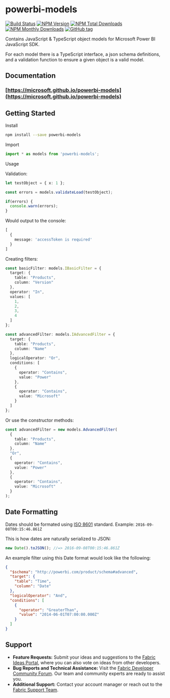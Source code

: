# powerbi-models

[![Build Status](https://img.shields.io/travis/Microsoft/powerbi-models.svg)](https://travis-ci.org/Microsoft/powerbi-models)
[![NPM Version](https://img.shields.io/npm/v/powerbi-models.svg)](https://www.npmjs.com/package/powerbi-models)
[![NPM Total Downloads](https://img.shields.io/npm/dt/powerbi-models.svg)](https://www.npmjs.com/package/powerbi-models)
[![NPM Monthly Downloads](https://img.shields.io/npm/dm/powerbi-models.svg)](https://www.npmjs.com/package/powerbi-models)
[![GitHub tag](https://img.shields.io/github/tag/microsoft/powerbi-models.svg)](https://github.com/Microsoft/powerbi-models/tags)

Contains JavaScript &amp; TypeScript object models for Microsoft Power BI JavaScript SDK.

For each model there is a TypeScript interface, a json schema definitions, and a validation function to ensure a given object is a valid model.

## Documentation

### [https://microsoft.github.io/powerbi-models](https://microsoft.github.io/powerbi-models)

## Getting Started

Install

```bash
npm install --save powerbi-models
```

Import

```typescript
import * as models from 'powerbi-models';
```

Usage

Validation:

```typescript
let testObject = { x: 1 };

const errors = models.validateLoad(testObject);

if(errors) {
  console.warn(errors);
}

```

Would output to the console:

```typescript
[
  {
    message: 'accessToken is required'
  }
]
```

Creating filters:

```typescript
const basicFilter: models.IBasicFilter = {
  target: {
    table: "Products",
    column: "Version"
  },
  operator: "In",
  values: [
    1,
    2,
    3,
    4
  ]
};

const advancedFilter: models.IAdvancedFilter = {
  target: {
    table: "Products",
    column: "Name"
  },
  logicalOperator: "Or",
  conditions: [
    {
      operator: "Contains",
      value: "Power"
    },
    {
      operator: "Contains",
      value: "Microsoft"
    }
  ]
};
```

Or use the constructor methods:

```typescript
const advancedFilter = new models.AdvancedFilter(
  {
    table: "Products",
    column: "Name"
  },
  "Or",
  {
    operator: "Contains",
    value: "Power"
  },
  {
    operator: "Contains",
    value: "Microsoft"
  }
);
```

## Date Formatting

Dates should be formated using [ISO 8601](https://en.wikipedia.org/wiki/ISO_8601) standard. Example: `2016-09-08T00:15:46.861Z`

This is how dates are naturally serialized to JSON:

```typescript
new Date().toJSON(); //=> 2016-09-08T00:15:46.861Z
```

An example filter using this Date format would look like the following:

```JSON
{
  "$schema": "http://powerbi.com/product/schema#advanced",
  "target": {
    "table": "Time",
    "column": "Date"
  },
  "logicalOperator": "And",
  "conditions": [
    {
      "operator": "GreaterThan",
      "value": "2014-06-01T07:00:00.000Z"
    }
  ]
}
```

## Support

- **Feature Requests:** Submit your ideas and suggestions to the [Fabric Ideas Portal](https://ideas.fabric.microsoft.com/), where you can also vote on ideas from other developers.
- **Bug Reports and Technical Assistance:** Visit the [Fabric Developer Community Forum](https://community.fabric.microsoft.com/t5/Developer/bd-p/Developer). Our team and community experts are ready to assist you.
- **Additional Support:** Contact your account manager or reach out to the [Fabric Support Team](https://support.fabric.microsoft.com/en-us/support/).
